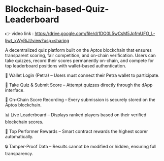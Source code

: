 # Blockchain-based-Quiz-Leaderboard

👉 video link : https://drive.google.com/file/d/1DO0L5wCsM5JpfmUFO_L-ljwt_xWyRiJl/view?usp=sharing

A decentralized quiz platform built on the Aptos blockchain that ensures transparent scoring, fair competition, and on-chain verification. Users can take quizzes, record their scores permanently on-chain, and compete for top leaderboard positions with wallet-based authentication.

🧩 Wallet Login (Petra) – Users must connect their Petra wallet to participate.

🧠 Take Quiz & Submit Score – Attempt quizzes directly through the dApp interface.

🔗 On-Chain Score Recording – Every submission is securely stored on the Aptos blockchain.

📊 Live Leaderboard – Displays ranked players based on their verified blockchain scores.

🏅 Top Performer Rewards – Smart contract rewards the highest scorer automatically.

🔒 Tamper-Proof Data – Results cannot be modified or hidden, ensuring full transparency.
